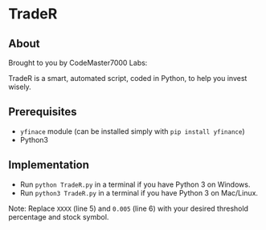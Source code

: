 # TradeR

## About

Brought to you by CodeMaster7000 Labs:

TradeR is a smart, automated script, coded in Python, to help you invest wisely.


## Prerequisites

- `yfinace` module (can be installed simply with `pip install yfinance`)
- Python3

## Implementation

- Run `python TradeR.py` in a terminal if you have Python 3 on Windows.
- Run `python3 TradeR.py` in a terminal if you have Python 3 on Mac/Linux.

Note: Replace `XXXX` (line 5) and `0.005` (line 6) with your desired threshold percentage and stock symbol.
